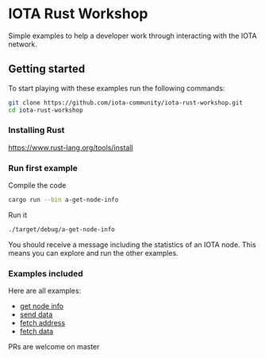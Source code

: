 # IOTA Rust Workshop
Simple examples to help a developer work through interacting with the IOTA network.

## Getting started
To start playing with these examples run the following commands:

```bash
git clone https://github.com/iota-community/iota-rust-workshop.git
cd iota-rust-workshop
```

### Installing Rust
https://www.rust-lang.org/tools/install

### Run first example

Compile the code
```bash
cargo run --bin a-get-node-info
```

Run it
```bash
./target/debug/a-get-node-info
```

You should receive a message including the statistics of an IOTA node. This means you can explore and run the other examples.

### Examples included
Here are all examples:

- [get node info](./a-get-node-info/README.md)
- [send data](./b-send-data/README.md)
- [fetch address](./c-fetch-address/README.md)
- [fetch data](./d-fetch-data/README.md)



PRs are welcome on master
